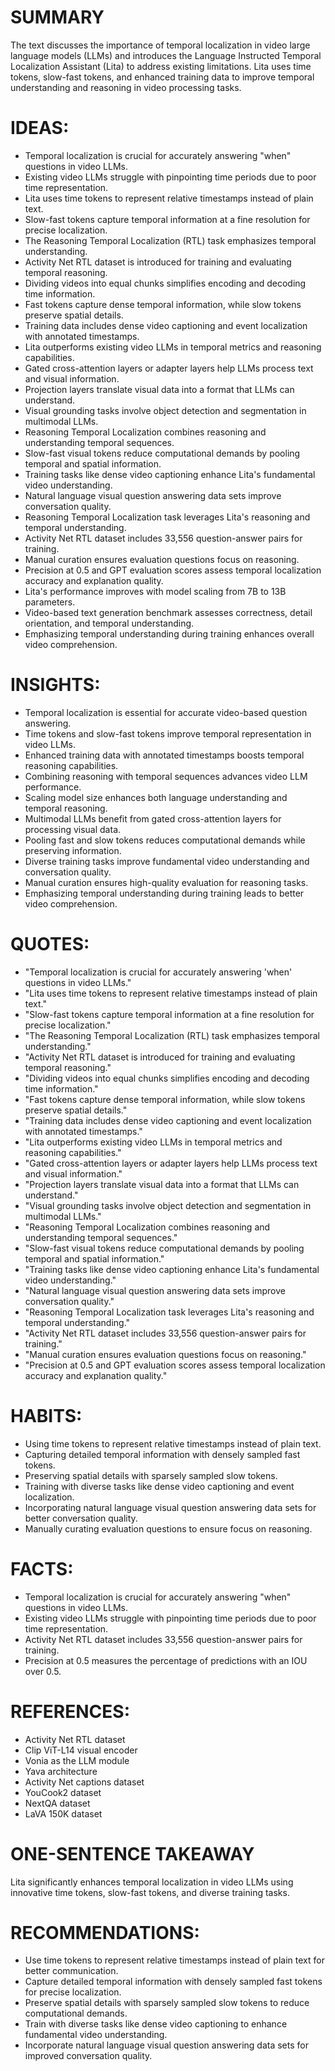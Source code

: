 # SUMMARY
The text discusses the importance of temporal localization in video large language models (LLMs) and introduces the Language Instructed Temporal Localization Assistant (Lita) to address existing limitations. Lita uses time tokens, slow-fast tokens, and enhanced training data to improve temporal understanding and reasoning in video processing tasks.

# IDEAS:
- Temporal localization is crucial for accurately answering "when" questions in video LLMs.
- Existing video LLMs struggle with pinpointing time periods due to poor time representation.
- Lita uses time tokens to represent relative timestamps instead of plain text.
- Slow-fast tokens capture temporal information at a fine resolution for precise localization.
- The Reasoning Temporal Localization (RTL) task emphasizes temporal understanding.
- Activity Net RTL dataset is introduced for training and evaluating temporal reasoning.
- Dividing videos into equal chunks simplifies encoding and decoding time information.
- Fast tokens capture dense temporal information, while slow tokens preserve spatial details.
- Training data includes dense video captioning and event localization with annotated timestamps.
- Lita outperforms existing video LLMs in temporal metrics and reasoning capabilities.
- Gated cross-attention layers or adapter layers help LLMs process text and visual information.
- Projection layers translate visual data into a format that LLMs can understand.
- Visual grounding tasks involve object detection and segmentation in multimodal LLMs.
- Reasoning Temporal Localization combines reasoning and understanding temporal sequences.
- Slow-fast visual tokens reduce computational demands by pooling temporal and spatial information.
- Training tasks like dense video captioning enhance Lita's fundamental video understanding.
- Natural language visual question answering data sets improve conversation quality.
- Reasoning Temporal Localization task leverages Lita's reasoning and temporal understanding.
- Activity Net RTL dataset includes 33,556 question-answer pairs for training.
- Manual curation ensures evaluation questions focus on reasoning.
- Precision at 0.5 and GPT evaluation scores assess temporal localization accuracy and explanation quality.
- Lita's performance improves with model scaling from 7B to 13B parameters.
- Video-based text generation benchmark assesses correctness, detail orientation, and temporal understanding.
- Emphasizing temporal understanding during training enhances overall video comprehension.

# INSIGHTS:
- Temporal localization is essential for accurate video-based question answering.
- Time tokens and slow-fast tokens improve temporal representation in video LLMs.
- Enhanced training data with annotated timestamps boosts temporal reasoning capabilities.
- Combining reasoning with temporal sequences advances video LLM performance.
- Scaling model size enhances both language understanding and temporal reasoning.
- Multimodal LLMs benefit from gated cross-attention layers for processing visual data.
- Pooling fast and slow tokens reduces computational demands while preserving information.
- Diverse training tasks improve fundamental video understanding and conversation quality.
- Manual curation ensures high-quality evaluation for reasoning tasks.
- Emphasizing temporal understanding during training leads to better video comprehension.

# QUOTES:
- "Temporal localization is crucial for accurately answering 'when' questions in video LLMs."
- "Lita uses time tokens to represent relative timestamps instead of plain text."
- "Slow-fast tokens capture temporal information at a fine resolution for precise localization."
- "The Reasoning Temporal Localization (RTL) task emphasizes temporal understanding."
- "Activity Net RTL dataset is introduced for training and evaluating temporal reasoning."
- "Dividing videos into equal chunks simplifies encoding and decoding time information."
- "Fast tokens capture dense temporal information, while slow tokens preserve spatial details."
- "Training data includes dense video captioning and event localization with annotated timestamps."
- "Lita outperforms existing video LLMs in temporal metrics and reasoning capabilities."
- "Gated cross-attention layers or adapter layers help LLMs process text and visual information."
- "Projection layers translate visual data into a format that LLMs can understand."
- "Visual grounding tasks involve object detection and segmentation in multimodal LLMs."
- "Reasoning Temporal Localization combines reasoning and understanding temporal sequences."
- "Slow-fast visual tokens reduce computational demands by pooling temporal and spatial information."
- "Training tasks like dense video captioning enhance Lita's fundamental video understanding."
- "Natural language visual question answering data sets improve conversation quality."
- "Reasoning Temporal Localization task leverages Lita's reasoning and temporal understanding."
- "Activity Net RTL dataset includes 33,556 question-answer pairs for training."
- "Manual curation ensures evaluation questions focus on reasoning."
- "Precision at 0.5 and GPT evaluation scores assess temporal localization accuracy and explanation quality."

# HABITS:
- Using time tokens to represent relative timestamps instead of plain text.
- Capturing detailed temporal information with densely sampled fast tokens.
- Preserving spatial details with sparsely sampled slow tokens.
- Training with diverse tasks like dense video captioning and event localization.
- Incorporating natural language visual question answering data sets for better conversation quality.
- Manually curating evaluation questions to ensure focus on reasoning.

# FACTS:
- Temporal localization is crucial for accurately answering "when" questions in video LLMs.
- Existing video LLMs struggle with pinpointing time periods due to poor time representation.
- Activity Net RTL dataset includes 33,556 question-answer pairs for training.
- Precision at 0.5 measures the percentage of predictions with an IOU over 0.5.

# REFERENCES:
- Activity Net RTL dataset
- Clip ViT-L14 visual encoder
- Vonia as the LLM module
- Yava architecture
- Activity Net captions dataset
- YouCook2 dataset
- NextQA dataset
- LaVA 150K dataset

# ONE-SENTENCE TAKEAWAY
Lita significantly enhances temporal localization in video LLMs using innovative time tokens, slow-fast tokens, and diverse training tasks.

# RECOMMENDATIONS:
- Use time tokens to represent relative timestamps instead of plain text for better communication.
- Capture detailed temporal information with densely sampled fast tokens for precise localization.
- Preserve spatial details with sparsely sampled slow tokens to reduce computational demands.
- Train with diverse tasks like dense video captioning to enhance fundamental video understanding.
- Incorporate natural language visual question answering data sets for improved conversation quality.